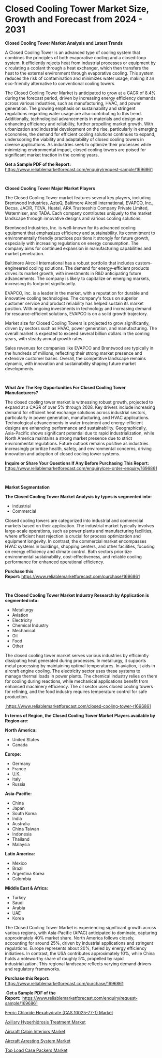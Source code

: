 <p><h1>Closed Cooling Tower Market Size, Growth and Forecast from 2024 - 2031</h1></p><p><strong>Closed Cooling Tower Market Analysis and Latest Trends</strong></p>
<p><p>A Closed Cooling Tower is an advanced type of cooling system that combines the principles of both evaporative cooling and a closed-loop system. It efficiently rejects heat from industrial processes or equipment by circulating a coolant through a heat exchanger, which then transfers the heat to the external environment through evaporative cooling. This system reduces the risk of contamination and minimizes water usage, making it an eco-friendly alternative to conventional cooling towers.</p><p>The Closed Cooling Tower Market is anticipated to grow at a CAGR of 8.4% during the forecast period, driven by increasing energy efficiency demands across various industries, such as manufacturing, HVAC, and power generation. The growing emphasis on sustainability and stringent regulations regarding water usage are also contributing to this trend. Additionally, technological advancements in materials and design are enhancing efficiency and reliability, further propelling market growth. With urbanization and industrial development on the rise, particularly in emerging economies, the demand for efficient cooling solutions continues to expand, underscoring the viability and adaptability of closed cooling towers in diverse applications. As industries seek to optimize their processes while minimizing environmental impact, closed cooling towers are poised for significant market traction in the coming years.</p></p>
<p><strong>Get a Sample PDF of the Report:&nbsp;</strong> <a href="https://www.reliablemarketforecast.com/enquiry/request-sample/1696861?utm_campaign=1437&utm_medium=2&utm_source=Github&utm_content=ia&utm_term=20102024&utm_id=closed-cooling-tower">https://www.reliablemarketforecast.com/enquiry/request-sample/1696861</a></p>
<p>&nbsp;</p>
<p><strong>Closed Cooling Tower Major Market Players</strong></p>
<p><p>The Closed Cooling Tower market features several key players, including Brentwood Industries, AzteQ, Baltimore Aircoil International, EVAPCO, Inc., Decsa, JACIR, TEVA, Huatal, ARA Trusteeship Company Private Limited, Watermiser, and TADA. Each company contributes uniquely to the market landscape through innovative designs and various cooling solutions.</p><p>Brentwood Industries, Inc. is well-known for its advanced cooling equipment that emphasizes efficiency and sustainability. Its commitment to environmentally friendly practices positions it strongly for future growth, especially with increasing regulations on energy consumption. The company aims for continued expansion in manufacturing capabilities and market penetration.</p><p>Baltimore Aircoil International has a robust portfolio that includes custom-engineered cooling solutions. The demand for energy-efficient products drives its market growth, with investments in R&D anticipating future advancements. The company is likely to capitalize on emerging markets, increasing its footprint significantly.</p><p>EVAPCO, Inc. is a leader in the market, with a reputation for durable and innovative cooling technologies. The company's focus on superior customer service and product reliability has helped sustain its market position. With ongoing investments in technology and increasing demand for resource-efficient solutions, EVAPCO is on a solid growth trajectory.</p><p>Market size for Closed Cooling Towers is projected to grow significantly, driven by sectors such as HVAC, power generation, and manufacturing. The overall market is expected to exceed several billion dollars in the coming years, with steady annual growth rates.</p><p>Sales revenues for companies like EVAPCO and Brentwood are typically in the hundreds of millions, reflecting their strong market presence and extensive customer bases. Overall, the competitive landscape remains dynamic, with innovation and sustainability shaping future market developments.</p></p>
<p>&nbsp;</p>
<p><strong>What Are The Key Opportunities For Closed Cooling Tower Manufacturers?</strong></p>
<p><p>The closed cooling tower market is witnessing robust growth, projected to expand at a CAGR of over 5% through 2028. Key drivers include increasing demand for efficient heat exchange solutions across industrial sectors, particularly in power generation, manufacturing, and HVAC applications. Technological advancements in water treatment and energy-efficient designs are enhancing performance and sustainability. Geographically, Asia-Pacific shows significant potential due to rapid industrialization, while North America maintains a strong market presence due to strict environmental regulations. Future outlook remains positive as industries increasingly prioritize health, safety, and environmental concerns, driving innovation and adoption of closed cooling tower systems.</p></p>
<p><strong>Inquire or Share Your Questions If Any Before Purchasing This Report:</strong> <a href="https://www.reliablemarketforecast.com/enquiry/pre-order-enquiry/1696861?utm_campaign=1437&utm_medium=2&utm_source=Github&utm_content=ia&utm_term=20102024&utm_id=closed-cooling-tower">https://www.reliablemarketforecast.com/enquiry/pre-order-enquiry/1696861</a></p>
<p>&nbsp;</p>
<p><strong>Market Segmentation</strong></p>
<p><strong>The Closed Cooling Tower Market Analysis by types is segmented into:</strong></p>
<p><ul><li>Industrial</li><li>Commercial</li></ul></p>
<p><p>Closed cooling towers are categorized into industrial and commercial markets based on their application. The industrial market typically involves large-scale operations, such as power plants and manufacturing facilities, where efficient heat rejection is crucial for process optimization and equipment longevity. In contrast, the commercial market encompasses HVAC systems in buildings, shopping centers, and other facilities, focusing on energy efficiency and climate control. Both sectors prioritize environmental sustainability, cost-effectiveness, and reliable cooling performance for enhanced operational efficiency.</p></p>
<p><strong>Purchase this Report:&nbsp;</strong><a href="https://www.reliablemarketforecast.com/purchase/1696861?utm_campaign=1437&utm_medium=2&utm_source=Github&utm_content=ia&utm_term=20102024&utm_id=closed-cooling-tower">https://www.reliablemarketforecast.com/purchase/1696861</a></p>
<p>&nbsp;</p>
<p><strong>The Closed Cooling Tower Market Industry Research by Application is segmented into:</strong></p>
<p><ul><li>Metallurgy</li><li>Aviation</li><li>Electricity</li><li>Chemical Industry</li><li>Mechanical</li><li>Oil</li><li>Food</li><li>Other</li></ul></p>
<p><p>The closed cooling tower market serves various industries by efficiently dissipating heat generated during processes. In metallurgy, it supports metal processing by maintaining optimal temperatures. In aviation, it aids in aircraft engine cooling. The electricity sector uses these systems to manage thermal loads in power plants. The chemical industry relies on them for cooling during reactions, while mechanical applications benefit from enhanced machinery efficiency. The oil sector uses closed cooling towers for refining, and the food industry requires temperature control for safe production.</p></p>
<p><a href="https://www.reliablemarketforecast.com/closed-cooling-tower-r1696861?utm_campaign=1437&utm_medium=2&utm_source=Github&utm_content=ia&utm_term=20102024&utm_id=closed-cooling-tower">&nbsp;https://www.reliablemarketforecast.com/closed-cooling-tower-r1696861</a></p>
<p><strong>In terms of Region, the Closed Cooling Tower Market Players available by Region are:</strong></p>
<p>
    <p> <strong> North America: </strong>
        <ul>
            <li>United States</li>
            <li>Canada</li>
        </ul>
        </p> 
    <p> <strong> Europe: </strong>
        <ul>
            <li>Germany</li>
            <li>France</li>
            <li>U.K.</li>
            <li>Italy</li>
            <li>Russia</li>
        </ul>
        </p> 
    <p> <strong> Asia-Pacific: </strong>
        <ul>
            <li>China</li>
            <li>Japan</li>
            <li>South Korea</li>
            <li>India</li>
            <li>Australia</li>
            <li>China Taiwan</li>
            <li>Indonesia</li>
            <li>Thailand</li>
            <li>Malaysia</li>
        </ul>
        </p> 
    <p> <strong> Latin America: </strong>
        <ul>
            <li>Mexico</li>
            <li>Brazil</li>
            <li>Argentina Korea</li>
            <li>Colombia</li>
        </ul>
        </p> 
    <p> <strong> Middle East & Africa: </strong>
        <ul>
            <li>Turkey</li>
            <li>Saudi</li>
            <li>Arabia</li>
            <li>UAE</li>
            <li>Korea</li>
        </ul>
    </p>
    </p>
<p><p>The Closed Cooling Tower Market is experiencing significant growth across various regions, with Asia-Pacific (APAC) anticipated to dominate, capturing approximately 40% market share. North America follows closely, accounting for around 25%, driven by industrial applications and stringent regulations. Europe represents about 20%, fueled by energy efficiency initiatives. In contrast, the USA contributes approximately 10%, while China holds a noteworthy share of roughly 5%, propelled by rapid industrialization. This regional landscape reflects varying demand drivers and regulatory frameworks.</p></p>
<p><strong>Purchase this Report: </strong><a href="https://www.reliablemarketforecast.com/purchase/1696861?utm_campaign=1437&utm_medium=2&utm_source=Github&utm_content=ia&utm_term=20102024&utm_id=closed-cooling-tower">https://www.reliablemarketforecast.com/purchase/1696861</a></p>
<p>&nbsp;<strong>Get a Sample PDF of the Report:&nbsp;&nbsp;</strong><a href="https://www.reliablemarketforecast.com/enquiry/request-sample/1696861?utm_campaign=1437&utm_medium=2&utm_source=Github&utm_content=ia&utm_term=20102024&utm_id=closed-cooling-tower">https://www.reliablemarketforecast.com/enquiry/request-sample/1696861</a></p>
<p><strong></strong></p>
<p><p><a href="https://github.com/fransisca0zkko/Market-Research-Report-List-1/blob/main/ferric-chloride-hexahydrate-cas-10025-77-1-market.md?utm_campaign=1437&utm_medium=2&utm_source=Github&utm_content=ia&utm_term=20102024&utm_id=closed-cooling-tower">Ferric Chloride Hexahydrate (CAS 10025-77-1) Market</a></p><p><a href="https://www.linkedin.com/pulse/axillary-hyperhidrosis-treatment-market-evolution-regional-adaptations-etuzc?utm_campaign=1437&utm_medium=2&utm_source=Github&utm_content=ia&utm_term=20102024&utm_id=closed-cooling-tower">Axillary Hyperhidrosis Treatment Market</a></p><p><a href="https://issuu.com/reportprime-2/docs/aircraft-cabin-interiors-market-siz_38815094719b3c?utm_campaign=1437&utm_medium=2&utm_source=Github&utm_content=ia&utm_term=20102024&utm_id=closed-cooling-tower">Aircraft Cabin Interiors Market</a></p><p><a href="https://issuu.com/reportprime-2/docs/aircraft-arresting-system-market-si_24ba6475f1eabc?utm_campaign=1437&utm_medium=2&utm_source=Github&utm_content=ia&utm_term=20102024&utm_id=closed-cooling-tower">Aircraft Arresting System Market</a></p><p><a href="https://github.com/jilliesetpw0/Market-Research-Report-List-1/blob/main/top-load-case-packers-market.md?utm_campaign=1437&utm_medium=2&utm_source=Github&utm_content=ia&utm_term=20102024&utm_id=closed-cooling-tower">Top Load Case Packers Market</a></p></p>